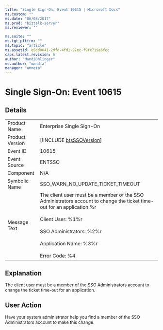 ```yaml
---
title: "Single Sign-On: Event 10615 | Microsoft Docs"
ms.custom: ""
ms.date: "06/08/2017"
ms.prod: "biztalk-server"
ms.reviewer: ""

ms.suite: ""
ms.tgt_pltfrm: ""
ms.topic: "article"
ms.assetid: e5dd0041-2dfd-4fd1-97ec-f9fc719a6fcc
caps.latest.revision: 6
author: "MandiOhlinger"
ms.author: "mandia"
manager: "anneta"
---
```

# Single Sign-On: Event 10615
## Details  
  
|                 |                                                                                                                                                                                                                                                         |
|-----------------|---------------------------------------------------------------------------------------------------------------------------------------------------------------------------------------------------------------------------------------------------------|
|  Product Name   |                                                                                                                Enterprise Single Sign-On                                                                                                                |
| Product Version |                                                                                               [!INCLUDE [btsSSOVersion](../includes/btsssoversion-md.md)]                                                                                               |
|    Event ID     |                                                                                                                          10615                                                                                                                          |
|  Event Source   |                                                                                                                         ENTSSO                                                                                                                          |
|    Component    |                                                                                                                           N/A                                                                                                                           |
|  Symbolic Name  |                                                                                                            SSO_WARN_NO_UPDATE_TICKET_TIMEOUT                                                                                                            |
|  Message Text   | The client user must be a member of the SSO Administrators account to change the ticket time-out for an application.%r<br /><br /> Client User: %1%r<br /><br /> SSO Administrators: %2%r<br /><br /> Application Name: %3%r<br /><br /> Error Code: %4 |
  
## Explanation  
 The client user must be a member of the SSO Administrators account to change the ticket time-out for an application.  
  
## User Action  
 Have your system administrator help you find a member of the SSO Administrators account to make this change.